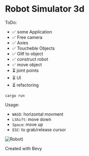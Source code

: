 # Robot Simulator 3d
ToDo:
- ✅ some Application
- ✅ Free camera
- ✅ Axies
- ✅ Toucheble Objects
- ✅ Gltf to object
- ✅ construct robot
- ✅ move object
- ⏳ joint points
- ⏳ UI
- ⏳ refactoring

```
cargo run
```
Usage: 
- `WASD`: horizontal movment
- `LShift`: move down
- `Space`: move up
- `ESC`: to grab/release cursor

![Robot)](/assets/26_07_2022.gif "Construct Robot")

Created with Bevy

